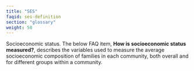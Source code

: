 ```yaml
---
title: "SES"
faqid: ses-definition
section: "glossary"
weight: 50
---
```

Socioeconomic status. The below FAQ item, <strong>How is socioeconomic status measured?</strong>, describes the variables used to measure the average socioeconomic composition of families in each community, both overall and for different groups within a community.
